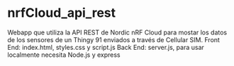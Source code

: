 # nrfCloud_api_rest

Webapp que utiliza la API REST de Nordic nRF Cloud para mostar los datos de los sensores de un Thingy 91 enviados a través de Cellular SIM.
Front End: index.html, styles.css y script.js
Back End: server.js, para usar localmente necesita Node.js y express

